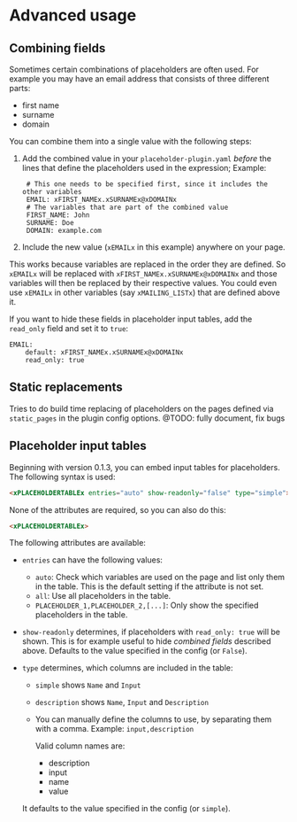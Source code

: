 # Advanced usage

## Combining fields

Sometimes certain combinations of placeholders are often used.
For example you may have an email address that consists of three different parts:

- first name
- surname
- domain

You can combine them into a single value with the following steps:

1. Add the combined value in your `placeholder-plugin.yaml` *before* the lines that define the placeholders used in the expression;
    Example:

        # This one needs to be specified first, since it includes the other variables
        EMAIL: xFIRST_NAMEx.xSURNAMEx@xDOMAINx
        # The variables that are part of the combined value
        FIRST_NAME: John
        SURNAME: Doe
        DOMAIN: example.com

2. Include the new value (`xEMAILx` in this example) anywhere on your page.

This works because variables are replaced in the order they are defined.
So `xEMAILx` will be replaced with `xFIRST_NAMEx.xSURNAMEx@xDOMAINx` and those variables will then be replaced by their respective values.
You could even use `xEMAILx` in other variables (say `xMAILING_LISTx`) that are defined above it.

If you want to hide these fields in placeholder input tables, add the `read_only` field and set it to `true`:

```
EMAIL:
    default: xFIRST_NAMEx.xSURNAMEx@xDOMAINx
    read_only: true
```

## Static replacements

Tries to do build time replacing of placeholders on the pages defined via `static_pages` in the plugin config options.
@TODO: fully document, fix bugs


## Placeholder input tables

Beginning with version 0.1.3, you can embed input tables for placeholders.
The following syntax is used:

```html
<xPLACEHOLDERTABLEx entries="auto" show-readonly="false" type="simple">
```

None of the attributes are required, so you can also do this:
```html
<xPLACEHOLDERTABLEx>
```

The following attributes are available:

- `entries` can have the following values:
    - `auto`: Check which variables are used on the page and list only them in the table. This is the default setting if the attribute is not set.
    - `all`: Use all placeholders in the table.
    - `PLACEHOLDER_1,PLACEHOLDER_2,[...]`: Only show the specified placeholders in the table.
- `show-readonly` determines, if placeholders with `read_only: true` will be shown. This is for example useful to hide *combined fields* described above. Defaults to the value specified in the config (or `False`).
- `type` determines, which columns are included in the table:
    - `simple` shows `Name` and `Input`
    - `description` shows `Name`, `Input` and `Description`
    - You can manually define the columns to use, by separating them with a comma.
        Example: `input,description`

        Valid column names are:

        - description
        - input
        - name
        - value

    It defaults to the value specified in the config (or `simple`).



